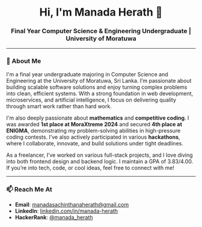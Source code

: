 <h1 align="center">Hi, I'm Manada Herath 👋</h1>

<h3 align="center">Final Year Computer Science & Engineering Undergraduate | University of Moratuwa</h3>

---

### 🚀 About Me

I'm a final year undergraduate majoring in Computer Science and Engineering at the University of Moratuwa, Sri Lanka. I’m passionate about building scalable software solutions and enjoy turning complex problems into clean, efficient systems. With a strong foundation in web development, microservices, and artificial intelligence, I focus on delivering quality through smart work rather than hard work.

I'm also deeply passionate about **mathematics** and **competitive coding**. I was awarded **1st place at MoraXtreme 2024** and secured **4th place at ENIGMA**, demonstrating my problem-solving abilities in high-pressure coding contests. I’ve also actively participated in various **hackathons**, where I collaborate, innovate, and build solutions under tight deadlines.

As a freelancer, I’ve worked on various full-stack projects, and I love diving into both frontend design and backend logic. I maintain a GPA of 3.83/4.00.
If you’re into tech, code, or cool ideas, feel free to connect with me!

---

### 📫 Reach Me At

- **Email**: manadasachinthanaherath@gmail.com  
- **LinkedIn**: [linkedin.com/in/manada-herath](https://linkedin.com/in/manada-herath)  
- **HackerRank**: [@manada_herath](https://www.hackerrank.com/@manada_herath)
